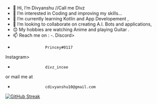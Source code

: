 - 👋 Hi, I’m Divyanshu //Call me Divz
- 👀 I’m interested in Coding and improving my skills...
- 🌱 I’m currently learning Kotlin and App Developement ,
- 💞️ I’m looking to collaborate on creating A.I. Bots and applications,
- 😊 My hobbies are watching Anime and playing Guitar .
- 📫 Reach me on : -. 
Discord>  
-                   Princey#0117
Instagram>    
-                   divz_incee
or mail me at   
-                   cdivyanshu10@gmail.com
[![GitHub Streak](https://streak-stats.demolab.com?user=Divyanshu960&theme=android-dark&hide_border=true&date_format=M%20j%5B%2C%20Y%5D)](https://git.io/streak-stats)

